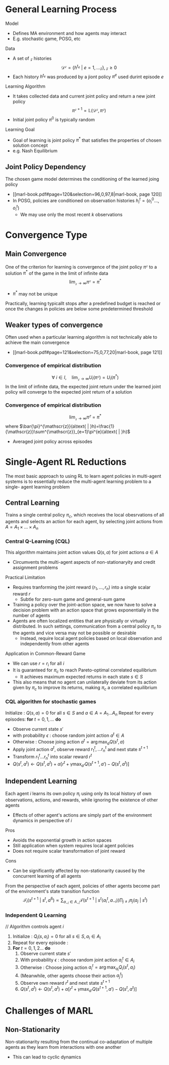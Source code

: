 # General Learning Process
Model
- Defines MA environment and how agents may interact
- E.g. stochastic game, POSG, etc

Data
- A set of $\mathscr{z}$ histories
$$\mathcal{D}^{\mathscr{z}}=\{ h^{t_{e}}\text{ | }e=1,\dots\mathscr{z} \}, \mathscr{z}\geq0$$
- Each history $h^{t_{e}}$ was produced by a jiont policy $\pi^{e}$ used durint episode $e$

Learning Algorithm
- It takes collected data and current joint policy and return a new joint policy
$$\pi^{\mathscr{z}+1}=\mathbb{L}(\mathcal{D}^{\mathscr{z}}, \pi^{\mathscr{z}})$$
- Initial joint policy $\pi^{0}$ is typically random

Learning Goal
- Goal of learning is joint policy $\pi^{*}$ that satisfies the properties of chosen solution concept
- e.g. Nash Equilibrium

## Joint Policy Dependency
The chosen game model determines the conditioning of the learned joing policy
- [[marl-book.pdf#page=120&selection=96,0,97,8|marl-book, page 120]]
- In POSG, policies are conditioned on observation histories $h^{t}_{i}=(o^{0}_{i}\dots ,o^{t}_{i})$
	- We may use only the most recent $k$ observations


# Convergence Type

## Main Convergence
One of the criterion for learning is convergence of the joint policy $\pi^{\mathscr{z}}$ to a solution $\pi^{*}$ of the game in the limit of infinite data
$$\lim_{ \mathscr{z} \to \infty } \pi^{\mathscr{z}}=\pi^{*}$$
- $\pi^{*}$ may not be unique

Practically, learning typicallt stops after a predefined budget is reached or once the changes in policies are below some predetermined threshold

## Weaker types of convergence
Often used when a particular learning algorithm is not technically able to achieve the main convergence
- [[marl-book.pdf#page=121&selection=75,0,77,20|marl-book, page 121]]
### Convergence of empirical distribution

$$\forall \text{ }i\in I,\quad\lim_{ \mathscr{z} \to \infty } U_{i}(\pi^{\mathscr{z}})=U_{i}(\pi^{*})$$
In the limit of infinite data, the expected joint return under the learned joint policy will converge to the expected joint return of a solution

### Convergence of empirical distribution
$$\lim_{ \mathscr{z} \to \infty } \bar{\pi}^{\mathscr{z}}=\pi^{*}$$
where $\bar{\pi}^{\mathscr{z}}(a\text{ | }h)=\frac{1}{\mathscr{z}}\sum^{\mathscr{z}}_{e=1}\pi^{e}(a\text{ | }h)$
- Averaged joint policy across episodes

# Single-Agent RL Reductions
The most basic approach to using RL to learn agent policies in multi-agent systems is to essentially reduce the multi-agent learning problem to a single- agent learning problem
## Central Learning
Trains a single central policy $\pi_{c}$, which receives the local obesrvations of all agents and selects an action for each agent, by selecting joint actions from $A=A_{1}\times\dots \times A_{n}$

### Central Q-Learning (CQL)
This algorithm maintains joint action values $Q(s,a)$ for joint actions $a\in A$
- Circumvents the multi-agent aspects of non-stationaryity and credit assignment problems

Practical Limitation
- Requires tranforming the joint reward $(r_{1},\dots,r_{n})$ into a single scalar reward $r$
	- Subtle for zero-sum game and general-sum game
- Training a policy over the joint-action space, we now have to solve a decision problem with an action space that grows exponentially in the number of agents
- Agents are often localized entities that are physically or virtually distributed. In such settings, communication from a central policy $\pi_{c}$ to the agents and vice versa may not be possible or desirable
	- Instead, require local agent policies based on local observation and independently from other agents

Application in Common-Reward Game
- We can use $r=r_{i}$ for all $i$
- It is guaranteed for $\pi_{c}$ to reach Pareto-optimal correlated equilibrium
	- It achieves maximum expected returns in each state $s\in S$
- This also means that no agent can unilaterally deviate from its action given by $\pi_{c}$ to improve its returns, making $\pi_{c}$ a correlated equilibrium

### CQL algorithm for stochastic games
Initialize : $Q(s,a)=0$ for all $s\in S$ and $a\in A=A_{1}\dots A_{n}$
Repeat for every episodes:
**for** $t=0,1,\dots$ **do**
- Observe current state $s'$
- with probability $\epsilon$ : choose random joint action $a^{t}\in A$
- Otherwise : Choose joing action $a^{t}=\arg\max_{a}Q(s^{t}, a)$
- Apply joint action $a^{t}$, observe reward $r^{t}_{1}, \dots r^{t}_{n}$ and next state $s^{t+1}$
- Transform $r^{t}_{1}\dots r^{t}_{n}$ into scalar reward $r^{t}$
- $Q(s^{t}, a^{t})\leftarrow Q(s^{t}, a^{t})+\alpha[r^{t}+\gamma\displaystyle\max_{a'}Q(s^{t+1}, a')-Q(s^{t}, a^{t})]$

## Independent Learning
Each agent $i$ learns its own policy $\pi_{i}$ using only its local history of own observations, actions, and rewards, while ignoring the existence of other agents
- Effects of other agent's actions are simply part of the environment dynamics in perspective of $i$

Pros
- Avoids the exponential growth in action spaces
- Still application when system requires local agent policies
- Does not require scalar transformation of joint reward

Cons
- Can be significantly affected by non-stationarity caused by the concurrent learning of all agents

From the perspective of each agent, policies of other agents become part of the environment's state transition function
$$\mathcal{T}_{i}(s^{t+1}\text{ | }s^{t}, a^{6})\propto \sum_{a_{-i}\in A_{-i}}\mathcal{T}(s^{t+1}\text{ | }s^{t}\langle a^{t}_{i}, a_{-i} \rangle)\prod_{j\neq i}\pi_{j}(a_{j}\text{ | }s^{t})$$
### Independent Q Learning
// Algorithm controls agent $i$
1. Initialize : $Q_{i}(s, a_{i})=0$ for all $s\in S, a_{i}\in A_{i}$
2. Repeat for every episode : 
3. **For** $t=0,1,2\dots$ **do** 
	1. Observe current state $s'$
	2. With probability $\epsilon$ : choose random joint action $a^{t}_{i}\in A_{i}$
	3. Otherwise : Choose joing action $a^{t}_{i}=\arg\max_{a_{i}}Q_{i}(s^{t}, a_{i})$
	4. (Meanwhile, other agents choose their action $a_{j}^{t}$)
	5. Observe own reward $r^{t}$ and next state $s^{t+1}$
	6. $Q(s^{t}, a^{t})\leftarrow Q(s^{t}, a^{t})+\alpha[r^{t}+\gamma\displaystyle\max_{a'}Q(s^{t+1}, a')-Q(s^{t}, a^{t})]$

# Challenges of MARL
## Non-Stationarity
Non-stationarity resulting from the continual co-adaptation of multiple agents as they learn from interactions with one another
- This can lead to cyclic dynamics
